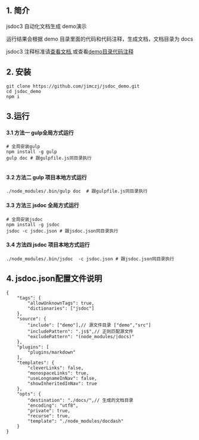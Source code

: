 ## 1. 简介
jsdoc3 自动化文档生成 demo演示

运行结果会根据 demo 目录里面的代码和代码注释，生成文档，文档目录为 docs

jsdoc3 注释标准请[查看文档](http://www.css88.com/doc/jsdoc/tags-abstract.html),或查看[demo目录代码注释](./demo)

## 2. 安装
```
git clone https://github.com/jimczj/jsdoc_demo.git
cd jsdoc_demo
npm i
```
## 3.运行

#### 3.1 方法一 gulp全局方式运行
```
# 全局安装gulp
npm install -g gulp
gulp doc # 跟gulpfile.js同目录执行


```
#### 3.2 方法二 gulp 项目本地方式运行
```
./node_modules/.bin/gulp doc  # 跟gulpfile.js同目录执行

```

#### 3.3 方法三 jsdoc 全局方式运行
```
# 全局安装jsdoc
npm install -g jsdoc
jsdoc -c jsdoc.json # 跟jsdoc.json同目录执行

```
#### 3.4 方法四 jsdoc 项目本地方式运行
```
./node_modules/.bin/jsdoc  -c jsdoc.json # 跟jsdoc.json同目录执行

```

## 4. jsdoc.json配置文件说明
```
{
    "tags": {
        "allowUnknownTags": true,
        "dictionaries": ["jsdoc"]
    },
    "source": {
        "include": ["demo"],// 源文件目录 ["demo","src"]
        "includePattern": ".js$",// 正则匹配源文件
        "excludePattern": "(node_modules/|docs)"
    },
    "plugins": [
        "plugins/markdown"
    ],
    "templates": {
        "cleverLinks": false,
        "monospaceLinks": true,
        "useLongnameInNav": false,
        "showInheritedInNav": true
    },
    "opts": {
        "destination": "./docs/",// 生成的文档目录
        "encoding": "utf8",
        "private": true,
        "recurse": true,
        "template": "./node_modules/docdash"
    }
}

```

